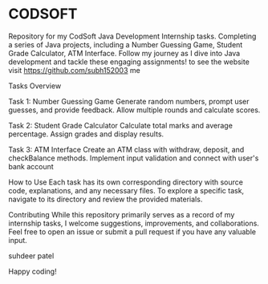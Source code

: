 # CODSOFT
Repository for my CodSoft Java Development Internship tasks. Completing a series of Java projects, including a Number Guessing Game, Student Grade Calculator, ATM Interface. Follow my journey as I dive into Java development and tackle these engaging assignments! to see the website visit  https://github.com/subh152003 me

Tasks Overview

Task 1: Number Guessing Game
Generate random numbers, prompt user guesses, and provide feedback.
Allow multiple rounds and calculate scores.

Task 2: Student Grade Calculator
Calculate total marks and average percentage.
Assign grades and display results.

Task 3: ATM Interface
Create an ATM class with withdraw, deposit, and checkBalance methods.
Implement input validation and connect with user's bank account

How to Use
Each task has its own corresponding directory with source code, explanations, and any necessary files. To explore a specific task, navigate to its directory and review the provided materials.

Contributing
While this repository primarily serves as a record of my internship tasks, I welcome suggestions, improvements, and collaborations. Feel free to open an issue or submit a pull request if you have any valuable input.

suhdeer patel

Happy coding!
